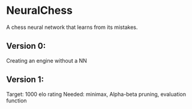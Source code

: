 # NeuralChess
A chess neural network that learns from its mistakes.

## Version 0:
Creating an engine without a NN

## Version 1:
Target: 1000 elo rating
Needed: minimax, Alpha-beta pruning, evaluation function

